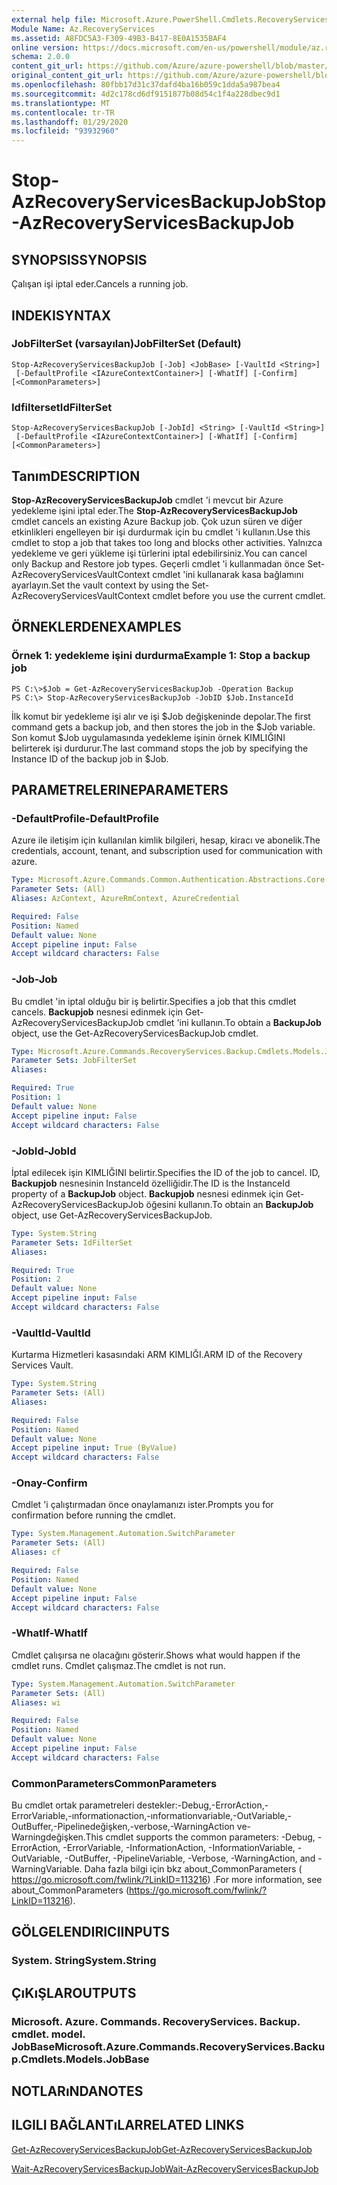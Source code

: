 ```yaml
---
external help file: Microsoft.Azure.PowerShell.Cmdlets.RecoveryServices.Backup.dll-Help.xml
Module Name: Az.RecoveryServices
ms.assetid: A8FDC5A3-F309-49B3-B417-8E0A1535BAF4
online version: https://docs.microsoft.com/en-us/powershell/module/az.recoveryservices/stop-azrecoveryservicesbackupjob
schema: 2.0.0
content_git_url: https://github.com/Azure/azure-powershell/blob/master/src/RecoveryServices/RecoveryServices/help/Stop-AzRecoveryServicesBackupJob.md
original_content_git_url: https://github.com/Azure/azure-powershell/blob/master/src/RecoveryServices/RecoveryServices/help/Stop-AzRecoveryServicesBackupJob.md
ms.openlocfilehash: 80fbb17d31c37dafd4ba16b059c1dda5a987bea4
ms.sourcegitcommit: 4d2c178cd6df9151877b08d54c1f4a228dbec9d1
ms.translationtype: MT
ms.contentlocale: tr-TR
ms.lasthandoff: 01/29/2020
ms.locfileid: "93932960"
---
```

# <span data-ttu-id="ec0fb-101">Stop-AzRecoveryServicesBackupJob</span><span class="sxs-lookup"><span data-stu-id="ec0fb-101">Stop-AzRecoveryServicesBackupJob</span></span>

## <span data-ttu-id="ec0fb-102">SYNOPSIS</span><span class="sxs-lookup"><span data-stu-id="ec0fb-102">SYNOPSIS</span></span>
<span data-ttu-id="ec0fb-103">Çalışan işi iptal eder.</span><span class="sxs-lookup"><span data-stu-id="ec0fb-103">Cancels a running job.</span></span>

## <span data-ttu-id="ec0fb-104">INDEKI</span><span class="sxs-lookup"><span data-stu-id="ec0fb-104">SYNTAX</span></span>

### <span data-ttu-id="ec0fb-105">JobFilterSet (varsayılan)</span><span class="sxs-lookup"><span data-stu-id="ec0fb-105">JobFilterSet (Default)</span></span>
```
Stop-AzRecoveryServicesBackupJob [-Job] <JobBase> [-VaultId <String>]
 [-DefaultProfile <IAzureContextContainer>] [-WhatIf] [-Confirm] [<CommonParameters>]
```

### <span data-ttu-id="ec0fb-106">Idfilterset</span><span class="sxs-lookup"><span data-stu-id="ec0fb-106">IdFilterSet</span></span>
```
Stop-AzRecoveryServicesBackupJob [-JobId] <String> [-VaultId <String>]
 [-DefaultProfile <IAzureContextContainer>] [-WhatIf] [-Confirm] [<CommonParameters>]
```

## <span data-ttu-id="ec0fb-107">Tanım</span><span class="sxs-lookup"><span data-stu-id="ec0fb-107">DESCRIPTION</span></span>
<span data-ttu-id="ec0fb-108">**Stop-AzRecoveryServicesBackupJob** cmdlet 'i mevcut bir Azure yedekleme işini iptal eder.</span><span class="sxs-lookup"><span data-stu-id="ec0fb-108">The **Stop-AzRecoveryServicesBackupJob** cmdlet cancels an existing Azure Backup job.</span></span>
<span data-ttu-id="ec0fb-109">Çok uzun süren ve diğer etkinlikleri engelleyen bir işi durdurmak için bu cmdlet 'i kullanın.</span><span class="sxs-lookup"><span data-stu-id="ec0fb-109">Use this cmdlet to stop a job that takes too long and blocks other activities.</span></span>
<span data-ttu-id="ec0fb-110">Yalnızca yedekleme ve geri yükleme işi türlerini iptal edebilirsiniz.</span><span class="sxs-lookup"><span data-stu-id="ec0fb-110">You can cancel only Backup and Restore job types.</span></span>
<span data-ttu-id="ec0fb-111">Geçerli cmdlet 'i kullanmadan önce Set-AzRecoveryServicesVaultContext cmdlet 'ini kullanarak kasa bağlamını ayarlayın.</span><span class="sxs-lookup"><span data-stu-id="ec0fb-111">Set the vault context by using the Set-AzRecoveryServicesVaultContext cmdlet before you use the current cmdlet.</span></span>

## <span data-ttu-id="ec0fb-112">ÖRNEKLERDEN</span><span class="sxs-lookup"><span data-stu-id="ec0fb-112">EXAMPLES</span></span>

### <span data-ttu-id="ec0fb-113">Örnek 1: yedekleme işini durdurma</span><span class="sxs-lookup"><span data-stu-id="ec0fb-113">Example 1: Stop a backup job</span></span>
```
PS C:\>$Job = Get-AzRecoveryServicesBackupJob -Operation Backup
PS C:\> Stop-AzRecoveryServicesBackupJob -JobID $Job.InstanceId
```

<span data-ttu-id="ec0fb-114">İlk komut bir yedekleme işi alır ve işi $Job değişkeninde depolar.</span><span class="sxs-lookup"><span data-stu-id="ec0fb-114">The first command gets a backup job, and then stores the job in the $Job variable.</span></span>
<span data-ttu-id="ec0fb-115">Son komut $Job uygulamasında yedekleme işinin örnek KIMLIĞINI belirterek işi durdurur.</span><span class="sxs-lookup"><span data-stu-id="ec0fb-115">The last command stops the job by specifying the Instance ID of the backup job in $Job.</span></span>

## <span data-ttu-id="ec0fb-116">PARAMETRELERINE</span><span class="sxs-lookup"><span data-stu-id="ec0fb-116">PARAMETERS</span></span>

### <span data-ttu-id="ec0fb-117">-DefaultProfile</span><span class="sxs-lookup"><span data-stu-id="ec0fb-117">-DefaultProfile</span></span>
<span data-ttu-id="ec0fb-118">Azure ile iletişim için kullanılan kimlik bilgileri, hesap, kiracı ve abonelik.</span><span class="sxs-lookup"><span data-stu-id="ec0fb-118">The credentials, account, tenant, and subscription used for communication with azure.</span></span>

```yaml
Type: Microsoft.Azure.Commands.Common.Authentication.Abstractions.Core.IAzureContextContainer
Parameter Sets: (All)
Aliases: AzContext, AzureRmContext, AzureCredential

Required: False
Position: Named
Default value: None
Accept pipeline input: False
Accept wildcard characters: False
```

### <span data-ttu-id="ec0fb-119">-Job</span><span class="sxs-lookup"><span data-stu-id="ec0fb-119">-Job</span></span>
<span data-ttu-id="ec0fb-120">Bu cmdlet 'in iptal olduğu bir iş belirtir.</span><span class="sxs-lookup"><span data-stu-id="ec0fb-120">Specifies a job that this cmdlet cancels.</span></span>
<span data-ttu-id="ec0fb-121">**Backupjob** nesnesi edinmek için Get-AzRecoveryServicesBackupJob cmdlet 'ini kullanın.</span><span class="sxs-lookup"><span data-stu-id="ec0fb-121">To obtain a **BackupJob** object, use the Get-AzRecoveryServicesBackupJob cmdlet.</span></span>

```yaml
Type: Microsoft.Azure.Commands.RecoveryServices.Backup.Cmdlets.Models.JobBase
Parameter Sets: JobFilterSet
Aliases:

Required: True
Position: 1
Default value: None
Accept pipeline input: False
Accept wildcard characters: False
```

### <span data-ttu-id="ec0fb-122">-JobId</span><span class="sxs-lookup"><span data-stu-id="ec0fb-122">-JobId</span></span>
<span data-ttu-id="ec0fb-123">İptal edilecek işin KIMLIĞINI belirtir.</span><span class="sxs-lookup"><span data-stu-id="ec0fb-123">Specifies the ID of the job to cancel.</span></span>
<span data-ttu-id="ec0fb-124">ID, **Backupjob** nesnesinin InstanceId özelliğidir.</span><span class="sxs-lookup"><span data-stu-id="ec0fb-124">The ID is the InstanceId property of a **BackupJob** object.</span></span>
<span data-ttu-id="ec0fb-125">**Backupjob** nesnesi edinmek için Get-AzRecoveryServicesBackupJob öğesini kullanın.</span><span class="sxs-lookup"><span data-stu-id="ec0fb-125">To obtain an **BackupJob** object, use Get-AzRecoveryServicesBackupJob.</span></span>

```yaml
Type: System.String
Parameter Sets: IdFilterSet
Aliases:

Required: True
Position: 2
Default value: None
Accept pipeline input: False
Accept wildcard characters: False
```

### <span data-ttu-id="ec0fb-126">-VaultId</span><span class="sxs-lookup"><span data-stu-id="ec0fb-126">-VaultId</span></span>
<span data-ttu-id="ec0fb-127">Kurtarma Hizmetleri kasasındaki ARM KIMLIĞI.</span><span class="sxs-lookup"><span data-stu-id="ec0fb-127">ARM ID of the Recovery Services Vault.</span></span>

```yaml
Type: System.String
Parameter Sets: (All)
Aliases:

Required: False
Position: Named
Default value: None
Accept pipeline input: True (ByValue)
Accept wildcard characters: False
```

### <span data-ttu-id="ec0fb-128">-Onay</span><span class="sxs-lookup"><span data-stu-id="ec0fb-128">-Confirm</span></span>
<span data-ttu-id="ec0fb-129">Cmdlet 'i çalıştırmadan önce onaylamanızı ister.</span><span class="sxs-lookup"><span data-stu-id="ec0fb-129">Prompts you for confirmation before running the cmdlet.</span></span>

```yaml
Type: System.Management.Automation.SwitchParameter
Parameter Sets: (All)
Aliases: cf

Required: False
Position: Named
Default value: None
Accept pipeline input: False
Accept wildcard characters: False
```

### <span data-ttu-id="ec0fb-130">-WhatIf</span><span class="sxs-lookup"><span data-stu-id="ec0fb-130">-WhatIf</span></span>
<span data-ttu-id="ec0fb-131">Cmdlet çalışırsa ne olacağını gösterir.</span><span class="sxs-lookup"><span data-stu-id="ec0fb-131">Shows what would happen if the cmdlet runs.</span></span> <span data-ttu-id="ec0fb-132">Cmdlet çalışmaz.</span><span class="sxs-lookup"><span data-stu-id="ec0fb-132">The cmdlet is not run.</span></span>

```yaml
Type: System.Management.Automation.SwitchParameter
Parameter Sets: (All)
Aliases: wi

Required: False
Position: Named
Default value: None
Accept pipeline input: False
Accept wildcard characters: False
```

### <span data-ttu-id="ec0fb-133">CommonParameters</span><span class="sxs-lookup"><span data-stu-id="ec0fb-133">CommonParameters</span></span>
<span data-ttu-id="ec0fb-134">Bu cmdlet ortak parametreleri destekler:-Debug,-ErrorAction,-ErrorVariable,-ınformationaction,-ınformationvariable,-OutVariable,-OutBuffer,-Pipelinedeğişken,-verbose,-WarningAction ve-Warningdeğişken.</span><span class="sxs-lookup"><span data-stu-id="ec0fb-134">This cmdlet supports the common parameters: -Debug, -ErrorAction, -ErrorVariable, -InformationAction, -InformationVariable, -OutVariable, -OutBuffer, -PipelineVariable, -Verbose, -WarningAction, and -WarningVariable.</span></span> <span data-ttu-id="ec0fb-135">Daha fazla bilgi için bkz about_CommonParameters ( https://go.microsoft.com/fwlink/?LinkID=113216) .</span><span class="sxs-lookup"><span data-stu-id="ec0fb-135">For more information, see about_CommonParameters (https://go.microsoft.com/fwlink/?LinkID=113216).</span></span>

## <span data-ttu-id="ec0fb-136">GÖLGELENDIRICI</span><span class="sxs-lookup"><span data-stu-id="ec0fb-136">INPUTS</span></span>

### <span data-ttu-id="ec0fb-137">System. String</span><span class="sxs-lookup"><span data-stu-id="ec0fb-137">System.String</span></span>

## <span data-ttu-id="ec0fb-138">ÇıKıŞLAR</span><span class="sxs-lookup"><span data-stu-id="ec0fb-138">OUTPUTS</span></span>

### <span data-ttu-id="ec0fb-139">Microsoft. Azure. Commands. RecoveryServices. Backup. cmdlet. model. JobBase</span><span class="sxs-lookup"><span data-stu-id="ec0fb-139">Microsoft.Azure.Commands.RecoveryServices.Backup.Cmdlets.Models.JobBase</span></span>

## <span data-ttu-id="ec0fb-140">NOTLARıNDA</span><span class="sxs-lookup"><span data-stu-id="ec0fb-140">NOTES</span></span>

## <span data-ttu-id="ec0fb-141">ILGILI BAĞLANTıLAR</span><span class="sxs-lookup"><span data-stu-id="ec0fb-141">RELATED LINKS</span></span>

[<span data-ttu-id="ec0fb-142">Get-AzRecoveryServicesBackupJob</span><span class="sxs-lookup"><span data-stu-id="ec0fb-142">Get-AzRecoveryServicesBackupJob</span></span>](./Get-AzRecoveryServicesBackupJob.md)

[<span data-ttu-id="ec0fb-143">Wait-AzRecoveryServicesBackupJob</span><span class="sxs-lookup"><span data-stu-id="ec0fb-143">Wait-AzRecoveryServicesBackupJob</span></span>](./Wait-AzRecoveryServicesBackupJob.md)


